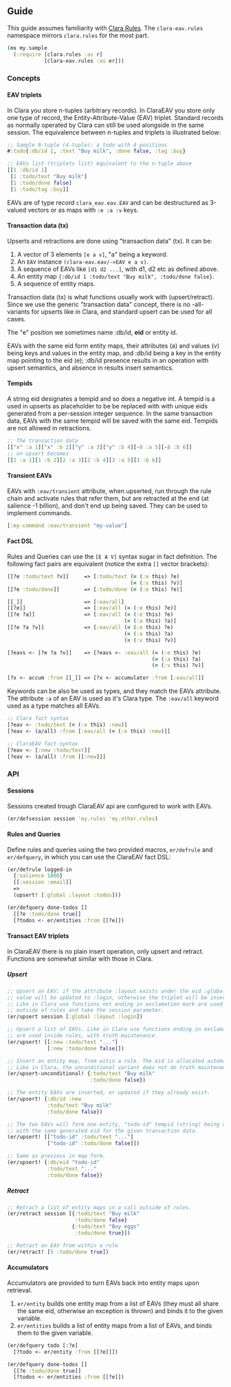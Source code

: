 ## Guide

This guide assumes familiarity with [Clara Rules](https://www.clara-rules.org). 
The `clara-eav.rules` namespace mirrors `clara.rules` for the most part. 

```clojure
(ns my.sample
  (:require [clara.rules :as r]
            [clara-eav.rules :as er]))
```

### Concepts

#### EAV triplets

In Clara you store n-tuples (arbitrary records). In ClaraEAV you store only one 
type of record, the Entity-Attribute-Value (EAV) triplet. Standard records as 
normally operated by Clara can still be used alongside in the same session. The 
equivalence between n-tuples and triplets is illustrated below:

```clojure
;; Sample N-tuple (4-tuple): a todo with 4 positions 
#:todo{:db/id 1, :text "Buy milk", :done false, :tag :buy}

;; EAVs list (triplets list) equivalent to the n-tuple above
[[1 :db/id 1]
 [1 :todo/text "Buy milk"]
 [1 :todo/done false]
 [1 :todo/tag :buy]]
```

EAVs are of type record `clara_eav.eav.EAV` and can be destructured as 3-valued 
vectors or as maps with `:e :a :v` keys.

#### Transaction data (tx)

Upserts and retractions are done using "transaction data" (tx). It can be:

1. A vector of 3 elements `[e a v]`, "a" being a keyword.
2. An `EAV` instance `(clara-eav.eav/->EAV e a v)`.
3. A sequence of EAVs like `[d1 d2 ...]`, with d1, d2 etc as defined above.
4. An entity map `{:db/id 1 :todo/text "Buy milk", :todo/done false}`.
5. A sequence of entity maps.

Transaction data (tx) is what functions usually work with (upsert/retract). 
Since we use the generic "transaction data" concept, there is no -all- variants 
for upserts like in Clara, and standard upsert can be used for all cases.

The "e" position we sometimes name :db/id, **eid** or entity id.

EAVs with the same eid form entity maps, their attributes (a) and values (v)
being keys and values in the entity map, and :db/id being a key in the entity
map pointing to the eid (e); :db/id presence results in an operation with
upsert semantics, and absence in results insert semantics.

#### Tempids

A string eid designates a tempid and so does a negative int. A tempid is a used
in upserts as placeholder to be be replaced with with unique eids generated from
a per-session integer sequence. In the same transaction data, EAVs with the same
tempid will be saved with the same eid. Tempids are not allowed in retractions.

```clojure
;; The transaction data
[["x" :a 1]["x" :b 2]["y" :a 3]["y" :b 4][-8 :a 5][-8 :b 6]]
;; on upsert becomes
[[1 :a 1][1 :b 2][2 :a 3][2 :b 4][3 :a 5][3 :b 6]]
```

#### Transient EAVs 

EAVs with `:eav/transient` attribute, when upserted, run through the rule chain 
and activate rules that refer them, but are retracted at the end (at salience -1 
billion), and don't end up being saved. They can be used to implement commands.

```clojure
[:my-command :eav/transient "my-value"]
```

#### Fact DSL

Rules and Queries can use the `[E A V]` syntax sugar in fact definition. The 
following fact pairs are equivalent (notice the extra `[]` vector brackets):

```clojure
[[?e :todo/text ?v]]     => [:todo/text (= (:e this) ?e) 
                                        (= (:v this) ?v)]
[[?e :todo/done]]        => [:todo/done (= (:e this) ?e)]

[[_]]                    => [:eav/all]
[[?e]]                   => [:eav/all (= (:e this) ?e)]
[[?e ?a]]                => [:eav/all (= (:e this) ?e) 
                                      (= (:a this) ?a)]
[[?e ?a ?v]]             => [:eav/all (= (:e this) ?e) 
                                      (= (:a this) ?a) 
                                      (= (:v this) ?v)]

[?eavs <- [?e ?a ?v]]    => [?eavs <- :eav/all (= (:e this) ?e) 
                                               (= (:a this) ?a) 
                                               (= (:v this) ?v)]

[?x <- accum :from [[_]] => [?x <- accumulator :from [:eav/all]]
```

Keywords can be also be used as types, and they match the EAVs attribute. The 
attribute `:a` of an EAV is used as it's Clara type. The `:eav/all` keyword used
as a type matches all EAVs.

```clojure
;; Clara fact syntax
[?eav <- :todo/text (= (:e this) :new)]
[?eav <- (a/all) :from [:eav/all (= (:e this) :new)]]

;; ClaraEAV fact syntax
[?eav <- [:new :todo/text]]
[?eav <- (a/all) :from [[:new]]]
```

### API

#### Sessions

Sessions created trough ClaraEAV api are configured to work with EAVs.

```clojure
(er/defsession session 'my.rules 'my.other.rules)
```

#### Rules and Queries

Define rules and queries using the two provided macros, `er/defrule` and 
`er/defquery`, in which you can use the ClaraEAV fact DSL:

```clojure
(er/defrule logged-in
  {:salience 1000}
  [[:session :email]]
  =>
  (upsert! [:global :layout :todos]))

(er/defquery done-todos []
  [[?e :todo/done true]]
  [?todos <- er/entities :from [[?e]])
```

#### Transact EAV triplets

In ClaraEAV there is no plain insert operation, only upsert and retract. 
Functions are somewhat similar with those in Clara.

##### Upsert 

```clojure
;; Upsert an EAV; if the attribute :layout exists under the eid :global, it's 
;; value will be updated to :login, otherwise the triplet will be inserted.
;; Like in Clara use functions not ending in exclamation mark are used 
;; outside of rules and take the session parameter.
(er/upsert session [:global :layout :login])

;; Upsert a list of EAVs. Like in Clara use functions ending in exclamation mark
;; are used inside rules, with truth maintenance.
(er/upsert! [[:new :todo/text "..."] 
             [:new :todo/done false]])

;; Insert an entity map, from witin a rule. The eid is allocated automatically. 
;; Like in Clara, the unconditional variant does not do truth maintenance.
(er/upsert-unconditional! {:todo/text "Buy milk"
                           :todo/done false})

;; The entity EAVs are inserted, or updated if they already exist.
(er/upsert! {:db/id :new
             :todo/text "Buy milk"
             :todo/done false})

;; The two EAVs will form one entity, "todo-id" tempid (string) being replaced
;; with the same generated eid for the given transaction data.
(er/upsert! [["todo-id" :todo/text "..."]
             ["todo-id" :todo/done false]])

;; Same as previous in map form.
(er/upsert! {:db/eid "todo-id"
             :todo/text "..."
             :todo/done false})

```

##### Retract

```clojure
;; Retract a list of entity maps in a call outside of rules.
(er/retract session [{:todo/text "Buy milk"
                      :todo/done false}
                     {:todo/text "Buy eggs"
                      :todo/done true}])

;; Retract an EAV from within a rule
(er/retract! [5 :todo/done true])
```

#### Accumulators

Accumulators are provided to turn EAVs back into entity maps upon retrieval.
 
1. `er/entity` builds one entity map from a list of EAVs (they must all share 
the same eid, otherwise an exception is thrown) and binds it to the given 
variable.
2. `er/entities` builds a list of entity maps from a list of EAVs, and binds 
them to the given variable.

```clojure
(er/defquery todo [:?e]
  [?todo <- er/entity :from [[?e]]])

(er/defquery done-todos []
  [[?e :todo/done true]]
  [?todos <- er/entities :from [[?e]])
```
